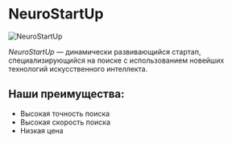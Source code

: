 # **NeuroStartUp** 

![NeuroStartUp](https://raw.githubusercontent.com/netology-ds-team/git-homeworks/main/1_self/logo.png)

 *NeuroStartUp* — динамически развивающийся стартап, специализирующийся на поиске с использованием новейших технологий искусственного интеллекта.

## **Наши преимущества:**
* Высокая точность поиска
* Высокая скорость поиска
* Низкая цена

